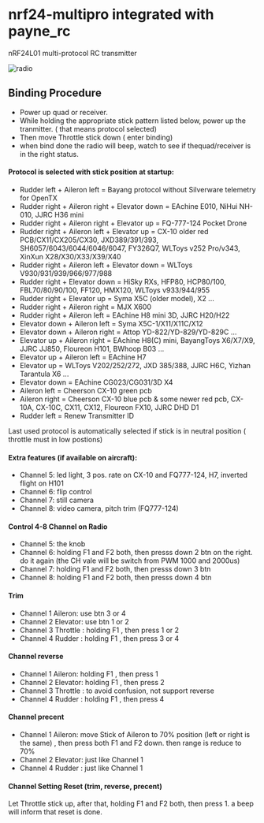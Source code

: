 # nrf24-multipro integrated with payne_rc
nRF24L01 multi-protocol RC transmitter

![radio](http://photo.5imxbbs.com/forum/202008/19/200636p7ok8e3odemeqnnp.jpg)
## Binding Procedure
- Power up quad or receiver.
- While holding the appropriate stick pattern listed below, power up the tranmitter. ( that means protocol selected)
- Then move Throttle stick down ( enter binding) 
- when bind done the radio will beep, watch to see if thequad/receiver is in the right status.

#### Protocol is selected with stick position at startup:

- Rudder left + Aileron left = Bayang protocol without Silverware telemetry for OpenTX
- Rudder right + Aileron right + Elevator down = EAchine E010, NiHui NH-010, JJRC H36 mini  
- Rudder right + Aileron right + Elevator up = FQ-777-124 Pocket Drone  
- Rudder right + Aileron left + Elevator up = CX-10 older red PCB/CX11/CX205/CX30, JXD389/391/393, SH6057/6043/6044/6046/6047, FY326Q7, WLToys v252 Pro/v343, XinXun X28/X30/X33/X39/X40   
- Rudder right + Aileron left + Elevator down = WLToys V930/931/939/966/977/988  
- Rudder right + Elevator down = HiSky RXs, HFP80, HCP80/100, FBL70/80/90/100, FF120, HMX120, WLToys v933/944/955  
- Rudder right + Elevator up = Syma X5C (older model), X2 ...  
- Rudder right + Aileron right = MJX X600  
- Rudder right + Aileron left = EAchine H8 mini 3D, JJRC H20/H22   
- Elevator down + Aileron left = Syma X5C-1/X11/X11C/X12  
- Elevator down + Aileron right = Attop YD-822/YD-829/YD-829C ...  
- Elevator up + Aileron right = EAchine H8(C) mini, BayangToys X6/X7/X9, JJRC JJ850, Floureon H101, BWhoop B03 ...  
- Elevator up + Aileron left = EAchine H7  
- Elevator up = WLToys V202/252/272, JXD 385/388, JJRC H6C, Yizhan Tarantula X6 ...  
- Elevator down = EAchine CG023/CG031/3D X4  
- Aileron left = Cheerson CX-10 green pcb  
- Aileron right = Cheerson CX-10 blue pcb & some newer red pcb, CX-10A, CX-10C, CX11, CX12, Floureon FX10, JJRC DHD D1  
- Rudder left = Renew Transmitter ID

Last used protocol is automatically selected if stick is in neutral position ( throttle must in low postions)

#### Extra features (if available on aircraft):

- Channel 5: led light, 3 pos. rate on CX-10 and FQ777-124, H7, inverted flight on H101  
- Channel 6: flip control  
- Channel 7: still camera  
- Channel 8: video camera, pitch trim (FQ777-124)  

#### Control 4-8 Channel on Radio
- Channel 5: the knob
- Channel 6: holding F1 and F2 both, then presss down 2 btn on the right. do it again (the CH vale will be switch from PWM 1000 and 2000us)
- Channel 7: holding F1 and F2 both, then presss down 3 btn
- Channel 8: holding F1 and F2 both, then presss down 4 btn

#### Trim
- Channel 1 Aileron: use btn 3 or 4
- Channel 2 Elevator: use btn 1 or 2
- Channel 3 Throttle : holding F1 , then press 1 or 2
- Channel 4 Rudder :  holding F1 , then press 3 or 4

#### Channel reverse
- Channel 1 Aileron: holding F1 , then press 1
- Channel 2 Elevator: holding F1 , then press 2
- Channel 3 Throttle :  to avoid confusion, not support reverse
- Channel 4 Rudder :  holding F1 , then press 4

#### Channel precent
- Channel 1 Aileron: move Stick of Aileron to 70% position (left or right is the same) , then press both F1 and F2 down. then range is reduce to 70%
- Channel 2 Elevator: just like Channel 1
- Channel 4 Rudder : just like Channel 1 

#### Channel Setting Reset (trim, reverse, precent)
Let Throttle stick up, after that, holding F1 and F2 both, then press 1. a beep will inform that reset is done.


